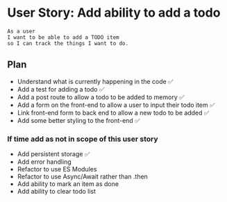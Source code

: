 # User Story: Add ability to add a todo

```
As a user
I want to be able to add a TODO item
so I can track the things I want to do.
```

## Plan

- Understand what is currently happening in the code ✅
- Add a test for adding a todo ✅
- Add a post route to allow a todo to be added to memory ✅
- Add a form on the front-end to allow a user to input their todo item ✅
- Link front-end form to back end to allow a new todo to be added ✅
- Add some better styling to the front-end ✅

### If time add as not in scope of this user story

- Add persistent storage ✅
- Add error handling
- Refactor to use ES Modules
- Refactor to use Async/Await rather than .then
- Add ability to mark an item as done
- Add ability to clear todo list
